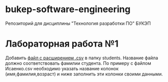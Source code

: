 # bukep-software-engineering
Репозиторий для дисциплины "Технология разработки ПО" БУКЭП

# Лабораторная работа №1
Добавить [файл с расширением .csv](https://ru.wikipedia.org/wiki/CSV) в папку students. Название файла должно соответствовать фамилии студента. По примеру с файлом Исаенко.csv необходимо указать название колонок (имя,фамилия,возраст) и ниже заполнить эти колонки своими данными.